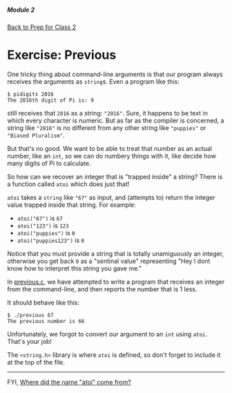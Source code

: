 ##### Module 2
[Back to Prep for Class 2](../../class2-prep#command-line-arguments)

# Exercise: Previous

One tricky thing about command-line arguments is that our program always receives the arguments as `string`s. Even a program like this:

```
$ pidigits 2016
The 2016th digit of Pi is: 9
```

still receives that `2016` as a string: `"2016"`. Sure, it happens to be text in which every character is numeric. But as far as the compiler is concerned, a string like `"2016"` is no different from any other string like `"puppies"` or `"Biased Pluralism"`. 

But that's no good. We want to be able to treat that number as an actual number, like an `int`, so we can do numbery things with it, like decide how many digits of Pi to calculate.

So how can we recover an integer that is "trapped inside" a string? There is a function called `atoi` which does just that!

`atoi` takes a `string` like `"67"` as input, and (attempts to) return the integer value trapped inside that string. For example:
* `atoi("67")` is `67`
* `atoi("123")` is `123`
* `atoi("puppies")` is `0`
* `atoi("puppies123")` is `0`

Notice that you must provide a string that is totally unamiguously an integer, otherwise you get back `0` as a "sentinal value" representing "Hey I dont know how to interpret this string you gave me."

In [previous.c](./previous.c), we have attempted to write a program that receives an integer from the command-line, and then reports the number that is 1 less.

It should behave like this:

```
$ ./previous 67
The previous number is 66
```

Unfortunately, we forgot to convert our argument to an `int` using `atoi`. That's your job! 

The `<string.h>` library is where `atoi` is defined, so don't forget to include it at the top of the file.

*** 

FYI, <a href="http://stackoverflow.com/questions/2909768/where-did-the-name-atoi-come-from" target="_blank">Where did the name "atoi" come from?</a>
